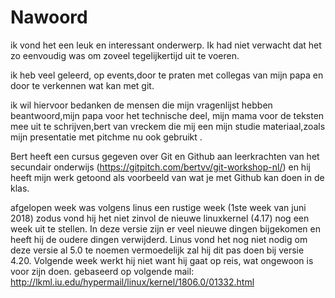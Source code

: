 # Nawoord

ik vond het een leuk en interessant onderwerp. Ik had niet verwacht dat het zo eenvoudig was om zoveel tegelijkertijd uit te voeren.

ik heb veel geleerd, op events,door te praten met collegas van mijn papa en door te verkennen wat kan met git.

ik wil hiervoor bedanken de mensen die mijn vragenlijst hebben beantwoord,mijn papa voor het technische deel, mijn mama voor de teksten mee uit te schrijven,bert van vreckem die mij een mijn studie materiaal,zoals mijn presentatie met pitchme nu ook gebruikt .

Bert heeft een cursus gegeven over Git en Github aan leerkrachten van het secundair onderwijs (https://gitpitch.com/bertvv/git-workshop-nl/) en hij heeft mijn werk getoond als voorbeeld van wat je met Github kan doen in de klas.

afgelopen week was volgens linus een rustige week (1ste week van juni 2018) zodus vond hij het niet zinvol de nieuwe linuxkernel (4.17) nog een week uit te stellen. In deze versie zijn er veel nieuwe dingen bijgekomen en heeft hij de oudere dingen verwijderd.
Linus vond het nog niet nodig om deze versie al 5.0 te noemen vermoedelijk zal hij dit pas doen bij versie 4.20. 
Volgende week werkt hij niet want hij gaat op reis, wat ongewoon is voor zijn doen. 
gebaseerd op volgende mail:
http://lkml.iu.edu/hypermail/linux/kernel/1806.0/01332.html
